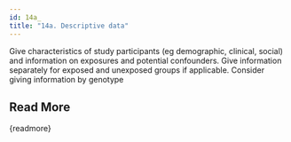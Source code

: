 ```yaml
---
id: 14a_
title: "14a. Descriptive data"
---
```

Give characteristics of study participants (eg demographic, clinical, social) and information on exposures and potential confounders. Give information separately for exposed and unexposed groups if applicable.  Consider giving information by genotype



## Read More

{readmore}